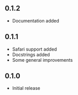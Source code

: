 
## 0.1.2
 * Documentation added

## 0.1.1
 * Safari support added
 * Docstrings added
 * Some general improvements

## 0.1.0
 * Initial release
